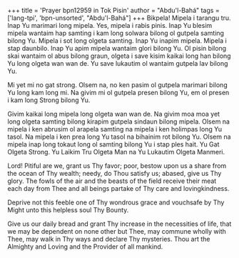 +++
title = 'Prayer bpn12959 in Tok Pisin'
author = "Abdu'l-Bahá"
tags = ['lang-tpi', 'bpn-unsorted', "Abdu'l-Bahá"]
+++
Bikpela!  Mipela i tarangu tru.  Inap Yu marimari long mipela.  Yes, mipela i rabis pinis.  Inap Yu blesim mipela wantaim hap samting i kam long solwara bilong ol gutpela samting bilong Yu.  Mipela i sot long olgeta samting.  Inap Yu inapim mipela.  Mipela i stap daunbilo.  Inap Yu apim mipela wantaim glori bilong Yu.  Ol pisin bilong skai wantaim ol abus bilong graun, olgeta i save kisim kaikai long han bilong Yu long olgeta wan wan de.  Yu save lukautim ol wantaim gutpela lav bilong Yu. 
 
Mi yet mi no gat strong.  Olsem na, no ken pasim ol gutpela marimari bilong Yu long kam long mi.  Na givim mi ol gutpela presen bilong Yu,  em ol presen i kam long Strong bilong Yu.  
 
Givim kaikai long mipela long olgeta wan wan de.  Na givim moa moa yet long olgeta samting bilong kirapim gutpela sindaun bilong mipela.  Olsem na mipela i ken abrusim ol arapela samting na mipela i ken holimpas long Yu tasol.  Na mipela i ken prea long Yu tasol na bihainim rot bilong Yu. Olsem na mipela inap long tokaut long ol samting bilong Yu i stap ples hait.  Yu Gat Olgeta Strong. Yu  Laikim Tru Olgeta Man na Yu Lukautim Olgeta Manmeri. 


Lord!  Pitiful are we, grant us Thy favor; poor, bestow upon us a share from the ocean of Thy wealth; needy, do Thou satisfy us; abased, give us Thy glory.  The fowls of the air and the beasts of the field receive their meat each day from Thee and all beings partake of Thy care and lovingkindness. 
 
Deprive not this feeble one of Thy wondrous grace and vouchsafe by Thy Might unto this helpless soul Thy Bounty. 
 
Give us our daily bread and grant Thy increase in the necessities of life, that we may be dependent on none other but Thee, may commune wholly with Thee, may walk in Thy ways and declare Thy mysteries.  Thou art the Almighty and Loving and the Provider of all mankind.
